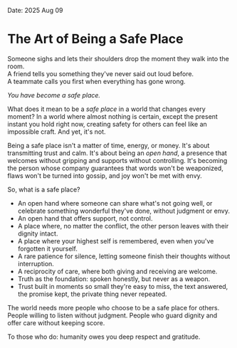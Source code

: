 Date: 2025 Aug 09
# The Art of Being a Safe Place

Someone sighs and lets their shoulders drop the moment they walk into the room.  
A friend tells you something they've never said out loud before.  
A teammate calls you first when everything has gone wrong.

*You have become a safe place.*

What does it mean to be a _safe place_ in a world that changes every moment? In a world where almost nothing is certain, except the present instant you hold right now, creating safety for others can feel like an impossible craft. And yet, it's not.

Being a safe place isn't a matter of time, energy, or money. It's about transmitting trust and calm. It's about being an _open hand_, a presence that welcomes without gripping and supports without controlling. It's becoming the person whose company guarantees that words won't be weaponized, flaws won't be turned into gossip, and joy won't be met with envy.

So, what is a safe place?

- An open hand where someone can share what's not going well, or celebrate something wonderful they've done, without judgment or envy.
- An open hand that offers support, not control.
- A place where, no matter the conflict, the other person leaves with their dignity intact.
- A place where your highest self is remembered, even when you've forgotten it yourself.
- A rare patience for silence, letting someone finish their thoughts without interruption.
- A reciprocity of care, where both giving and receiving are welcome.
- Truth as the foundation: spoken honestly, but never as a weapon.
- Trust built in moments so small they're easy to miss, the text answered, the promise kept, the private thing never repeated.

The world needs more people who choose to be a safe place for others. People willing to listen without judgment. People who guard dignity and offer care without keeping score.

To those who do: humanity owes you deep respect and gratitude. 
